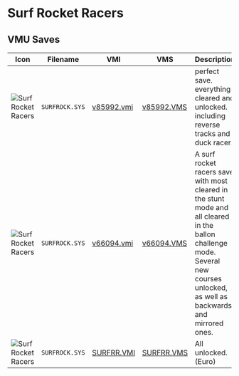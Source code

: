 # Surf Rocket Racers

## VMU Saves

| Icon | Filename | VMI | VMS | Description |
|------|----------|-----|-----|-------------|
| ![Surf Rocket Racers](../icons/SURFROCK.SYS.GIF) | `SURFROCK.SYS` | [v85992.vmi](v85992.vmi) | [v85992.VMS](v85992.VMS) | perfect save. everything cleared and unlocked. including reverse tracks and duck racer. 
| ![Surf Rocket Racers](../icons/SURFROCK.SYS.GIF) | `SURFROCK.SYS` | [v66094.vmi](v66094.vmi) | [v66094.VMS](v66094.VMS) | A surf rocket racers save with most cleared in the stunt mode and all cleared in the ballon challenge mode. Several new courses unlocked, as well as backwards and mirrored ones. 
| ![Surf Rocket Racers](../icons/SURFROCK.SYS.GIF) | `SURFROCK.SYS` | [SURFRR.VMI](SURFRR.VMI) | [SURFRR.VMS](SURFRR.VMS) | All unlocked. (Euro)
